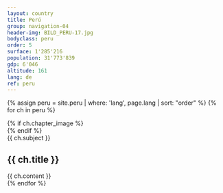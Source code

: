 ```yaml
---
layout: country
title: Perú
group: navigation-04
header-img: BILD_PERU-17.jpg
bodyclass: peru
order: 5
surface: 1'285'216
population: 31'773'839
gdp: 6'046
altitude: 161
lang: de
ref: peru
---
```

{% assign peru = site.peru | where: 'lang', page.lang | sort: "order" %}
{% for ch in peru %}
<section class="box chapter-{{ ch.subject }}" id="{{ ch.subject }}">
    {% if ch.chapter_image %}
        <div class="image grid" style="background-image: url({{ ch.chapter_image | prepend: '/media/img/chapter/' | prepend: site.baseurl }});">
        </div>
    {% endif %}
    <div class="content">
        <span class="chapter-subject">{{ ch.subject }}</span>
        <h1 class="chapter-title">{{ ch.title }}</h1>
    </div>
    {{ ch.content }}
</section>
{% endfor %}
